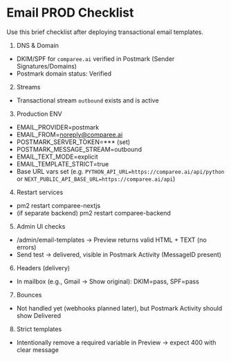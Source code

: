 # Email PROD Checklist

Use this brief checklist after deploying transactional email templates.

1) DNS & Domain
- DKIM/SPF for `comparee.ai` verified in Postmark (Sender Signatures/Domains)
- Postmark domain status: Verified

2) Streams
- Transactional stream `outbound` exists and is active

3) Production ENV
- EMAIL_PROVIDER=postmark
- EMAIL_FROM=noreply@comparee.ai
- POSTMARK_SERVER_TOKEN=*** (set)
- POSTMARK_MESSAGE_STREAM=outbound
- EMAIL_TEXT_MODE=explicit
- EMAIL_TEMPLATE_STRICT=true
- Base URL vars set (e.g. `PYTHON_API_URL=https://comparee.ai/api/python` or `NEXT_PUBLIC_API_BASE_URL=https://comparee.ai/api`)

4) Restart services
- pm2 restart comparee-nextjs
- (if separate backend) pm2 restart comparee-backend

5) Admin UI checks
- /admin/email-templates → Preview returns valid HTML + TEXT (no errors)
- Send test → delivered, visible in Postmark Activity (MessageID present)

6) Headers (delivery)
- In mailbox (e.g., Gmail → Show original): DKIM=pass, SPF=pass

7) Bounces
- Not handled yet (webhooks planned later), but Postmark Activity should show Delivered

8) Strict templates
- Intentionally remove a required variable in Preview → expect 400 with clear message
